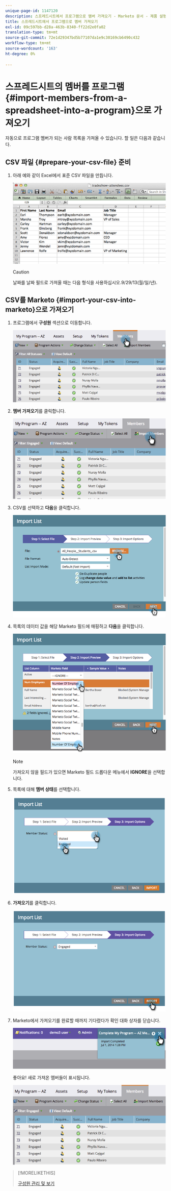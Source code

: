 ```yaml
---
unique-page-id: 1147120
description: 스프레드시트에서 프로그램으로 멤버 가져오기 - Marketo 문서 - 제품 설명서
title: 스프레드시트에서 프로그램으로 멤버 가져오기
exl-id: 09c597bb-d28a-463b-8340-ff22d2e0fa02
translation-type: tm+mt
source-git-commit: 72e1d29347bd5b77107da1e9c30169cb6490c432
workflow-type: tm+mt
source-wordcount: '163'
ht-degree: 0%

---
```


# 스프레드시트의 멤버를 프로그램 {#import-members-from-a-spreadsheet-into-a-program}으로 가져오기

자동으로 프로그램 멤버가 되는 사람 목록을 가져올 수 있습니다. 할 일은 다음과 같습니다.

## CSV 파일 {#prepare-your-csv-file} 준비

1. 아래 예와 같이 Excel에서 표준 CSV 파일을 만듭니다.

   ![](assets/image2014-9-18-14-3a33-3a4.png)

   >[!CAUTION]
   >
   >날짜를 날짜 필드로 가져올 때는 다음 형식을 사용하십시오.9/29/13(월/일/년).

## CSV를 Marketo {#import-your-csv-into-marketo}으로 가져오기

1. 프로그램에서 **구성원** 섹션으로 이동합니다.

   ![](assets/image2014-9-18-15-3a3-3a57.png)

1. **멤버 가져오기**&#x200B;를 클릭합니다.

   ![](assets/image2014-9-18-15-3a38-3a14.png)

1. CSV를 선택하고 **다음**&#x200B;을 클릭합니다.

   ![](assets/importlist1.png)

1. 목록의 데이터 값을 해당 Marketo 필드에 매핑하고 **다음**&#x200B;을 클릭합니다.

   ![](assets/importlist12.png)

   >[!NOTE]
   >
   >가져오지 않을 필드가 있으면 Marketo 필드 드롭다운 메뉴에서 **IGNORE**&#x200B;을 선택합니다.

1. 목록에 대해 **멤버 상태**&#x200B;를 선택합니다.

   ![](assets/image2014-9-18-15-3a41-3a32.png)

1. **가져오기**&#x200B;를 클릭합니다.

   ![](assets/image2014-9-18-15-3a44-3a19.png)

1. Marketo에서 가져오기를 완료할 때까지 기다렸다가 확인 대화 상자를 닫습니다.

   ![](assets/image2014-9-18-15-3a44-3a37.png)

   좋아요! 새로 가져온 멤버들이 표시됩니다.

   ![](assets/image2014-9-18-15-3a45-3a16.png)

>[!MORELIKETHIS]
>
>[구성원 관리 및 보기](/help/marketo/product-docs/core-marketo-concepts/programs/working-with-programs/manage-and-view-members.md)
